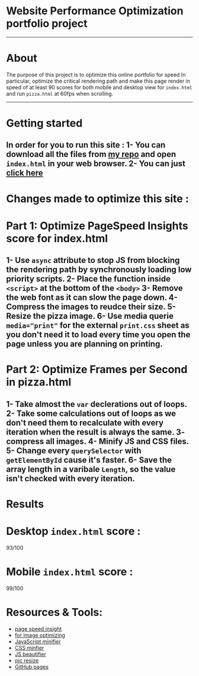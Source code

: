 # Website Performance Optimization portfolio project
----------------------------
# About
The purpose of this project is to optimize this online portfolio for speed In particular, optimize the critical rendering path and make this page render in speed of at least 90 scores for both mobile and desktop view for `index.html` and run `pizza.html` at 60fps when scrolling.

---------------------------
# Getting started
In order for you to run this site :
1- You can download all the files from [my repo](https://github.com/osamaalfaify/frontend-nanodegree-mobile-portfolio) and open `index.html` in your web browser.
2- You can just [click here](https://osamaalfaify.github.io/frontend-nanodegree-mobile-portfolio/)
---------------------------
# Changes made to optimize this site :
# Part 1: Optimize PageSpeed Insights score for index.html
1- Use `async` attribute to stop JS from blocking the rendering path by synchronously loading low priority scripts.
2- Place the function inside `<script>` at the bottom of the `<body>`
3- Remove the web font as it can slow the page down.
4- Compress the images to reudce their size.
5- Resize the pizza image.
6- Use media querie `media="print"` for the external `print.css` sheet as you don't need it to load every time you open the page unless you are planning on printing.
---------------------------

# Part 2: Optimize Frames per Second in pizza.html
1- Take almost the `var` declerations out of loops.
2- Take some calculations out of loops as we don't need them to recalculate with every iteration when the result is always the same.
3- compress all images.
4- Minify JS and CSS files.
5- Change every `querySelector` with `getElementById` cause it's faster.
6- Save the array length in a varibale `Length`, so the value isn't checked with every iteration.
---------------------------
# Results

# Desktop `index.html` score :
93/100

# Mobile `index.html` score :
99/100

# Resources & Tools:
* [page speed insight](https://developers.google.com/speed/pagespeed/)
* [for image optimizing](http://optimizilla.com/)
* [JavaScript minifier](https://javascript-minifier.com/)
* [CSS minfier](https://cssminifier.com/)
* [JS beautifier](http://jsbeautifier.org/)
* [pic resize](http://picresize.com/)
* [GitHub pages](https://pages.github.com/)
